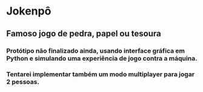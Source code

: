 # Jokenpô

## Famoso jogo de pedra, papel ou tesoura

### Protótipo não finalizado ainda, usando interface gráfica em Python e simulando uma experiência de jogo contra a máquina.
### Tentarei implementar também um modo multiplayer para jogar 2 pessoas.
